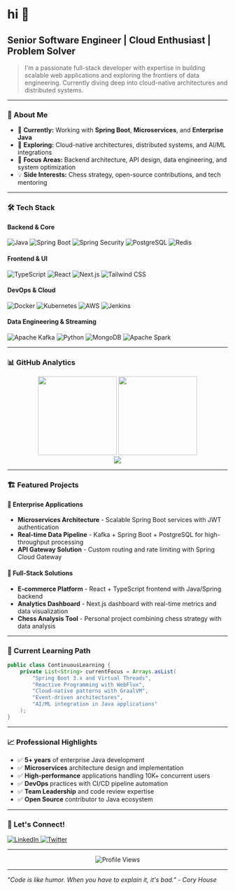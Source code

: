 # hi 👋

## Senior Software Engineer | Cloud Enthusiast | Problem Solver

> I'm a passionate full-stack developer with expertise in building scalable web applications and exploring the frontiers of data engineering. Currently diving deep into cloud-native architectures and distributed systems.

---

### 🚀 About Me

- 💼 **Currently:** Working with **Spring Boot**, **Microservices**, and **Enterprise Java**
- 🔭 **Exploring:** Cloud-native architectures, distributed systems, and AI/ML integrations
- 🎯 **Focus Areas:** Backend architecture, API design, data engineering, and system optimization
- 💡 **Side Interests:** Chess strategy, open-source contributions, and tech mentoring

---

### 🛠️ Tech Stack

#### **Backend & Core**
![Java](https://img.shields.io/badge/Java-007396?style=for-the-badge&logo=java&logoColor=white)
![Spring Boot](https://img.shields.io/badge/Spring_Boot-6DB33F?style=for-the-badge&logo=spring-boot&logoColor=white)
![Spring Security](https://img.shields.io/badge/Spring_Security-6DB33F?style=for-the-badge&logo=spring-security&logoColor=white)
![PostgreSQL](https://img.shields.io/badge/PostgreSQL-316192?style=for-the-badge&logo=postgresql&logoColor=white)
![Redis](https://img.shields.io/badge/Redis-DC382D?style=for-the-badge&logo=redis&logoColor=white)

#### **Frontend & UI**
![TypeScript](https://img.shields.io/badge/TypeScript-007ACC?style=for-the-badge&logo=typescript&logoColor=white)
![React](https://img.shields.io/badge/React-20232A?style=for-the-badge&logo=react&logoColor=61DAFB)
![Next.js](https://img.shields.io/badge/Next.js-000000?style=for-the-badge&logo=nextdotjs&logoColor=white)
![Tailwind CSS](https://img.shields.io/badge/Tailwind_CSS-38B2AC?style=for-the-badge&logo=tailwind-css&logoColor=white)

#### **DevOps & Cloud**
![Docker](https://img.shields.io/badge/Docker-2CA5E0?style=for-the-badge&logo=docker&logoColor=white)
![Kubernetes](https://img.shields.io/badge/Kubernetes-326ce5?style=for-the-badge&logo=kubernetes&logoColor=white)
![AWS](https://img.shields.io/badge/AWS-FF9900?style=for-the-badge&logo=amazonaws&logoColor=white)
![Jenkins](https://img.shields.io/badge/Jenkins-D24939?style=for-the-badge&logo=jenkins&logoColor=white)

#### **Data Engineering & Streaming**
![Apache Kafka](https://img.shields.io/badge/Apache_Kafka-231F20?style=for-the-badge&logo=apache-kafka&logoColor=white)
![Python](https://img.shields.io/badge/Python-FFD43B?style=for-the-badge&logo=python&logoColor=blue)
![MongoDB](https://img.shields.io/badge/MongoDB-4EA94B?style=for-the-badge&logo=mongodb&logoColor=white)
![Apache Spark](https://img.shields.io/badge/Apache_Spark-E25A1C?style=for-the-badge&logo=apache-spark&logoColor=white)

---

### 📊 GitHub Analytics

<div align="center">
  <img height="180em" src="https://github-readme-stats.vercel.app/api?username=simonwandera&show_icons=true&theme=github_dark&include_all_commits=true&count_private=true"/>
  <img height="180em" src="https://github-readme-stats.vercel.app/api/top-langs/?username=simonwandera&layout=compact&langs_count=8&theme=github_dark"/>
</div>

<div align="center">
  <img src="https://github-readme-streak-stats.herokuapp.com/?user=simonwandera&theme=github-dark-blue&hide_border=true"/>
</div>

---

### 🏗️ Featured Projects

#### 🎯 Enterprise Applications
- **Microservices Architecture** - Scalable Spring Boot services with JWT authentication
- **Real-time Data Pipeline** - Kafka + Spring Boot + PostgreSQL for high-throughput processing
- **API Gateway Solution** - Custom routing and rate limiting with Spring Cloud Gateway

#### 🚀 Full-Stack Solutions
- **E-commerce Platform** - React + TypeScript frontend with Java/Spring backend
- **Analytics Dashboard** - Next.js dashboard with real-time metrics and data visualization
- **Chess Analysis Tool** - Personal project combining chess strategy with data analysis

---

### 🌱 Current Learning Path

```java
public class ContinuousLearning {
    private List<String> currentFocus = Arrays.asList(
        "Spring Boot 3.x and Virtual Threads",
        "Reactive Programming with WebFlux",
        "Cloud-native patterns with GraalVM",
        "Event-driven architectures",
        "AI/ML integration in Java applications"
    );
}
```

---

### 📈 Professional Highlights

- ✅ **5+ years** of enterprise Java development
- ✅ **Microservices** architecture design and implementation
- ✅ **High-performance** applications handling 10K+ concurrent users
- ✅ **DevOps** practices with CI/CD pipeline automation
- ✅ **Team Leadership** and code review expertise
- ✅ **Open Source** contributor to Java ecosystem

---

### 🤝 Let's Connect!

<div align="left">
  <a href="https://linkedin.com/in/simon-wandera-b27b22215" target="_blank">
    <img src="https://img.shields.io/badge/LinkedIn-0077B5?style=for-the-badge&logo=linkedin&logoColor=white" alt="LinkedIn"/>
  </a>
  <a href="https://twitter.com/simonmuruka" target="_blank">
    <img src="https://img.shields.io/badge/Twitter-1DA1F2?style=for-the-badge&logo=twitter&logoColor=white" alt="Twitter"/>
  </a>
</div>

---

<div align="center">
  <img src="https://komarev.com/ghpvc/?username=simonwandera&label=Profile%20Views&color=0e75b6&style=for-the-badge" alt="Profile Views" />
</div>

---

*"Code is like humor. When you have to explain it, it's bad." - Cory House*
